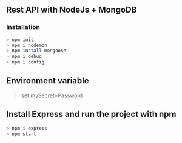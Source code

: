 ## Rest API with NodeJs + MongoDB

### Installation

```bash
> npm init
> npm i nodemon
> npm install mongoose
> npm i debug
> npm i config
```

## Environment variable

> set mySecret=Password

## Install Express and run the project with npm

```bash
> npm i express
> npm start
```
